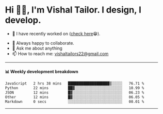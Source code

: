 # Hi 👋🏻, I'm Vishal Tailor. I design, I develop.

- 🔭 I have recently worked on ([check here](https://vishaltailor.com)😁).
<!-- - 🎦 Currently watching: JavaScript: The Hard Parts By Will Sentance. -->
- 👯 Always happy to collaborate.
- 💬 Ask me about anything
- 📫 How to reach me: <a href="mailto:vishaltailors22@gmail.com">vishaltailors22@gmail.com</a>

<hr /> 
<h4>📊 Weekly development breakdown</h4>
<!--START_SECTION:waka-->

```txt
JavaScript   2 hrs 38 mins   ███████████████████▒░░░░░   76.71 %
Python       22 mins         ██▓░░░░░░░░░░░░░░░░░░░░░░   10.99 %
JSON         12 mins         █▓░░░░░░░░░░░░░░░░░░░░░░░   06.23 %
Other        12 mins         █▓░░░░░░░░░░░░░░░░░░░░░░░   06.05 %
Markdown     0 secs          ░░░░░░░░░░░░░░░░░░░░░░░░░   00.01 %
```

<!--END_SECTION:waka-->
<hr /> 

<!-- ![](./profile-3d-contrib/profile-green-animate.svg) -->
